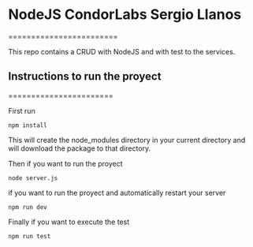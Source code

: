 # NodeJS CondorLabs Sergio Llanos
========================

This repo contains a CRUD with NodeJS and with test to the services.

## Instructions to run the proyect
=======================

First run 
  ```
npm install 
  ```
This will create the node_modules directory in your current directory and will download the package to that directory.

Then if you want to run the proyect  
  ```
node server.js
  ```

if you want to run the proyect and automatically restart your server 
  ```
npm run dev
  ```

Finally if you want to execute the test 
  ```
npm run test
  ```